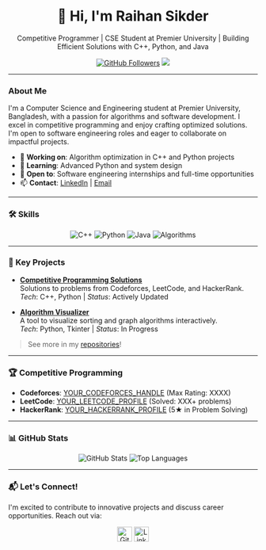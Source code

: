 <div align="center">
  <h1>👋 Hi, I'm Raihan Sikder</h1>
  <p>Competitive Programmer | CSE Student at Premier University | Building Efficient Solutions with C++, Python, and Java</p>
  <a href="https://github.com/Rahexa"><img src="https://img.shields.io/github/followers/Rahexa?label=Follow&style=social" alt="GitHub Followers"></a>
  <a href="https://www.linkedin.com/in/raihan-sikder-773492271/"><img src="https://img.shields.io/badge/LinkedIn-Connect-blue?logo=linkedin"></a>
</div>

---

### About Me
I'm a Computer Science and Engineering student at Premier University, Bangladesh, with a passion for algorithms and software development. I excel in competitive programming and enjoy crafting optimized solutions. I'm open to software engineering roles and eager to collaborate on impactful projects.

- 🔭 **Working on**: Algorithm optimization in C++ and Python projects
- 🌱 **Learning**: Advanced Python and system design
- 💼 **Open to**: Software engineering internships and full-time opportunities
- 📫 **Contact**: [LinkedIn](https://www.linkedin.com/in/raihan-sikder-773492271/) | [Email](mailto:your.email@example.com)

---

### 🛠️ Skills
<p align="center">
  <img src="https://img.shields.io/badge/C%2B%2B-00599C?logo=c%2B%2B&logoColor=white" alt="C++">
  <img src="https://img.shields.io/badge/Python-3776AB?logo=python&logoColor=white" alt="Python">
  <img src="https://img.shields.io/badge/Java-007396?logo=java&logoColor=white" alt="Java">
  <img src="https://img.shields.io/badge/Algorithms-Expert-3498DB?logo=codeforces" alt="Algorithms">
</p>

---

### 🚀 Key Projects
- **[Competitive Programming Solutions](https://github.com/Rahexa/cp-solutions)**  
  Solutions to problems from Codeforces, LeetCode, and HackerRank.  
  *Tech*: C++, Python | *Status*: Actively Updated

- **[Algorithm Visualizer](https://github.com/Rahexa/algorithm-visualizer)**  
  A tool to visualize sorting and graph algorithms interactively.  
  *Tech*: Python, Tkinter | *Status*: In Progress

> See more in my [repositories](https://github.com/Rahexa?tab=repositories)!

---

### 🏆 Competitive Programming
- **Codeforces**: [YOUR_CODEFORCES_HANDLE](https://codeforces.com/profile/YOUR_CODEFORCES_HANDLE) (Max Rating: XXXX)
- **LeetCode**: [YOUR_LEETCODE_PROFILE](https://leetcode.com/YOUR_LEETCODE_PROFILE/) (Solved: XXX+ problems)
- **HackerRank**: [YOUR_HACKERRANK_PROFILE](https://www.hackerrank.com/YOUR_HACKERRANK_PROFILE) (5★ in Problem Solving)

---

### 📊 GitHub Stats
<p align="center">
  <img src="https://github-readme-stats.vercel.app/api?username=Rahexa&show_icons=true&theme=dracula" alt="GitHub Stats">
  <img src="https://github-readme-stats.vercel.app/api/top-langs/?username=Rahexa&layout=compact&theme=dracula" alt="Top Languages">
</p>

---

### 📬 Let's Connect!
I'm excited to contribute to innovative projects and discuss career opportunities. Reach out via:

<p align="center">
  <a href="https://github.com/Rahexa"><img src="https://cdn.jsdelivr.net/npm/simple-icons@3.0.1/icons/github.svg" alt="GitHub" height="30"></a>
  <a href="https://www.linkedin.com/in/raihan-sikder-773492271/"><img src="https://cdn.jsdelivr.net/npm/simple-icons@3.0.1/icons/linkedin.svg" alt="LinkedIn" height="30"></a>
</p>

